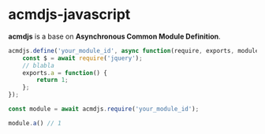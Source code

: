 # acmdjs-javascript

**acmdjs** is a base on **Asynchronous Common Module Definition**.

``` js
acmdjs.define('your_module_id', async function(require, exports, module){
    const $ = await require('jquery');
    // blabla
    exports.a = function() {
        return 1;
    };
});

const module = await acmdjs.require('your_module_id');

module.a() // 1
```
